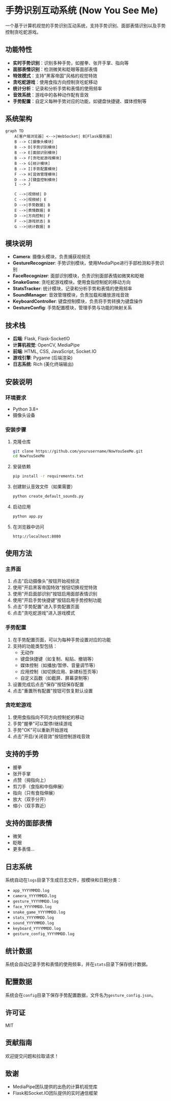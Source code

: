 # 手势识别互动系统 (Now You See Me)

一个基于计算机视觉的手势识别互动系统，支持手势识别、面部表情识别以及手势控制贪吃蛇游戏。

## 功能特性

- **实时手势识别**：识别多种手势，如握拳、张开手掌、指向等
- **面部表情识别**：检测微笑和眨眼等面部表情
- **特效模式**：支持"黑客帝国"风格的视觉特效
- **贪吃蛇游戏**：使用食指方向控制贪吃蛇移动
- **统计分析**：记录和分析手势和表情的使用频率
- **音效系统**：游戏中的各种动作配有音效
- **手势配置**：自定义每种手势对应的功能，如键盘快捷键、媒体控制等

## 系统架构

```mermaid
graph TD
    A[客户端浏览器] <-->|WebSocket| B[Flask服务器]
    B --> C[摄像头模块]
    B --> D[手势识别模块]
    B --> E[面部识别模块]
    B --> F[贪吃蛇游戏模块]
    B --> G[统计模块]
    B --> I[手势配置模块]
    F --> H[音效管理模块]
    D --> J[键盘控制模块]
    I --> J
    
    C -->|视频帧| D
    C -->|视频帧| E
    D -->|手势数据| B
    E -->|表情数据| B
    D -->|方向控制| F
    F -->|游戏状态| B
    G -->|统计数据| B
```

## 模块说明

- **Camera**: 摄像头模块，负责捕获视频流
- **GestureRecognizer**: 手势识别模块，使用MediaPipe进行手部检测和手势识别
- **FaceRecognizer**: 面部识别模块，负责识别面部表情如微笑和眨眼
- **SnakeGame**: 贪吃蛇游戏模块，使用食指控制蛇的移动方向
- **StatsTracker**: 统计模块，记录和分析手势和表情的使用频率
- **SoundManager**: 音效管理模块，负责加载和播放游戏音效
- **KeyboardController**: 键盘控制模块，负责将手势转换为键盘操作
- **GestureConfig**: 手势配置模块，管理手势与功能的映射关系

## 技术栈

- **后端**: Flask, Flask-SocketIO
- **计算机视觉**: OpenCV, MediaPipe
- **前端**: HTML, CSS, JavaScript, Socket.IO
- **游戏引擎**: Pygame (后端渲染)
- **日志系统**: Rich (美化终端输出)

## 安装说明

### 环境要求

- Python 3.8+
- 摄像头设备

### 安装步骤

1. 克隆仓库
   ```bash
   git clone https://github.com/yourusername/NowYouSeeMe.git
   cd NowYouSeeMe
   ```

2. 安装依赖
   ```bash
   pip install -r requirements.txt
   ```

3. 创建默认音效文件（如果需要）
   ```bash
   python create_default_sounds.py
   ```

4. 启动应用
   ```bash
   python app.py
   ```

5. 在浏览器中访问
   ```
   http://localhost:8080
   ```

## 使用方法

### 主界面

1. 点击"启动摄像头"按钮开始视频流
2. 使用"开启黑客帝国特效"按钮切换视觉特效
3. 使用"开启面部识别"按钮启用面部表情识别
4. 使用"开启手势快捷键"按钮启用手势控制功能
5. 点击"手势配置"进入手势配置页面
6. 点击"贪吃蛇游戏"进入游戏模式

### 手势配置

1. 在手势配置页面，可以为每种手势设置对应的功能
2. 支持的功能类型包括：
   - 无动作
   - 键盘快捷键（如复制、粘贴、撤销等）
   - 媒体控制（如播放/暂停、音量调节等）
   - 应用控制（如切换应用、新建标签页等）
   - 自定义函数（如截屏、屏幕录制等）
3. 设置完成后点击"保存"按钮保存配置
4. 点击"重置所有配置"按钮可恢复默认设置

### 贪吃蛇游戏

1. 使用食指指向不同方向控制蛇的移动
2. 手势"握拳"可以暂停/继续游戏
3. 手势"OK"可以重新开始游戏
4. 点击"开启/关闭音效"按钮控制游戏音效

## 支持的手势

- 握拳
- 张开手掌
- 点赞（拇指向上）
- 剪刀手（食指和中指伸展）
- 指向（只有食指伸展）
- 放大（双手分开）
- 缩小（双手靠近）

## 支持的面部表情

- 微笑
- 眨眼
- 更多表情...

## 日志系统

系统自动在`logs`目录下生成日志文件，按模块和日期分类：
- `app_YYYYMMDD.log`
- `camera_YYYYMMDD.log`
- `gesture_YYYYMMDD.log`
- `face_YYYYMMDD.log`
- `snake_game_YYYYMMDD.log`
- `stats_YYYYMMDD.log`
- `sound_YYYYMMDD.log`
- `keyboard_YYYYMMDD.log`
- `gesture_config_YYYYMMDD.log`

## 统计数据

系统会自动记录手势和表情的使用频率，并在`stats`目录下保存统计数据。

## 配置数据

系统会在`config`目录下保存手势配置数据，文件名为`gesture_config.json`。

## 许可证

MIT

## 贡献指南

欢迎提交问题和拉取请求！

## 致谢

- MediaPipe团队提供的出色的计算机视觉库
- Flask和Socket.IO团队提供的实时通信框架 